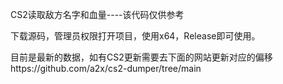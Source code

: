CS2读取敌方名字和血量----该代码仅供参考

下载源码，管理员权限打开项目，使用x64，Release即可使用。

目前是最新的数据，如有CS2更新需要去下面的网站更新对应的偏移https://github.com/a2x/cs2-dumper/tree/main
